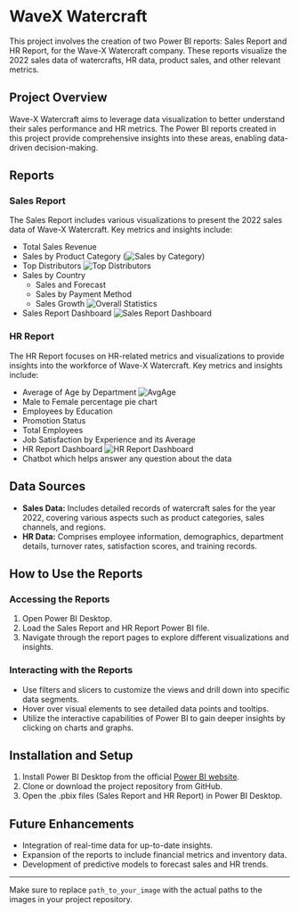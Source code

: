 # WaveX Watercraft

This project involves the creation of two Power BI reports: Sales Report and HR Report, for the Wave-X Watercraft company. These reports visualize the 2022 sales data of watercrafts, HR data, product sales, and other relevant metrics.

## Project Overview

Wave-X Watercraft aims to leverage data visualization to better understand their sales performance and HR metrics. The Power BI reports created in this project provide comprehensive insights into these areas, enabling data-driven decision-making.

## Reports

### Sales Report

The Sales Report includes various visualizations to present the 2022 sales data of Wave-X Watercraft. Key metrics and insights include:

- Total Sales Revenue
- Sales by Product Category
  (![Sales by Category](https://github.com/user-attachments/assets/a8ed9ab7-19a4-4505-b878-3c45f34b2739))
- Top Distributors
  ![Top Distributors](https://github.com/user-attachments/assets/aa8f7a82-d6f7-4c19-ad10-eeadc8b87767)
- Sales by Country
  - Sales and Forecast
  - Sales by Payment Method
  - Sales Growth
  ![Overall Statistics](https://github.com/user-attachments/assets/6301addf-854c-45ba-a468-efe2b3c5edb5)
- Sales Report Dashboard
  ![Sales Report Dashboard](https://github.com/user-attachments/assets/ead3410e-5664-4c5b-98b6-7153f330bc9d)
  
### HR Report

The HR Report focuses on HR-related metrics and visualizations to provide insights into the workforce of Wave-X Watercraft. Key metrics and insights include:

- Average of Age by Department
  ![AvgAge](https://github.com/user-attachments/assets/06651733-ad48-4756-a0ce-0f87e898a2de)
- Male to Female percentage pie chart
- Employees by Education
- Promotion Status
- Total Employees
- Job Satisfaction by Experience and its Average
- HR Report Dashboard
  ![HR Report Dashboard](https://github.com/user-attachments/assets/7544bbbc-20ee-4ed6-8506-50b91fc046fe)
- Chatbot which helps answer any question about the data

## Data Sources

- **Sales Data:** Includes detailed records of watercraft sales for the year 2022, covering various aspects such as product categories, sales channels, and regions.
- **HR Data:** Comprises employee information, demographics, department details, turnover rates, satisfaction scores, and training records.

## How to Use the Reports

### Accessing the Reports

1. Open Power BI Desktop.
2. Load the Sales Report and HR Report Power BI file.
3. Navigate through the report pages to explore different visualizations and insights.

### Interacting with the Reports

- Use filters and slicers to customize the views and drill down into specific data segments.
- Hover over visual elements to see detailed data points and tooltips.
- Utilize the interactive capabilities of Power BI to gain deeper insights by clicking on charts and graphs.

## Installation and Setup

1. Install Power BI Desktop from the official [Power BI website](https://powerbi.microsoft.com/desktop/).
2. Clone or download the project repository from GitHub.
3. Open the .pbix files (Sales Report and HR Report) in Power BI Desktop.

## Future Enhancements

- Integration of real-time data for up-to-date insights.
- Expansion of the reports to include financial metrics and inventory data.
- Development of predictive models to forecast sales and HR trends.

---

Make sure to replace `path_to_your_image` with the actual paths to the images in your project repository.
